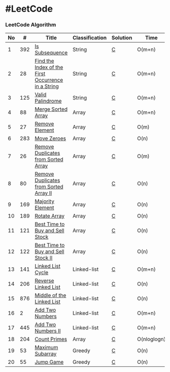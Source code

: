 #LeetCode
========

### LeetCode Algorithm

|No| # | Title | Classification | Solution | Time | Space | Difficulty |
|--|---| ----- | ---------------| -------- | ---- |-------|------------|
|1|392|[Is Subsequence](https://leetcode.com/problems/is-subsequence/)|String|[C](./Questions/392)|O(m+n)|O(1)|Easy|
|2|28|[Find the Index of the First Occurrence in a String](https://leetcode.com/problems/find-the-index-of-the-first-occurrence-in-a-string/)|String|[C](./Questions/28)|O(m+n)|O(1)|Easy|
|3|125|[Valid Palindrome](https://leetcode.com/problems/valid-palindrome/)|String|[C](./Questions/125)|O(m+n)|O(1)|Easy|
|4|88|[Merge Sorted Array](https://leetcode.com/problems/merge-sorted-array/)|Array|[C](./Questions/88)|O(m+n)|O(1)|Easy|
|5|27|[Remove Element](https://leetcode.com/problems/remove-element/)|Array|[C](./Questions/27)|O(m)|O(1)|Easy|
|6|283|[Move Zeroes](https://leetcode.com/problems/move-zeroes/)|Array|[C](./Questions/283)|O(n)|O(1)|Easy|
|7|26|[Remove Duplicates from Sorted Array](https://leetcode.com/problems/remove-duplicates-from-sorted-array/)|Array|[C](./Questions/26)|O(m)|O(1)|Easy|
|8|80|[Remove Duplicates from Sorted Array II](https://leetcode.com/problems/remove-duplicates-from-sorted-array-ii/)|Array|[C](./Questions/80)|O(n)|O(1)|Medium|
|9|169|[Majority Element](https://leetcode.com/problems/majority-element/)|Array|[C](./Questions/169)|O(n)|O(1)|Easy|
|10|189|[Rotate Array](https://leetcode.com/problems/rotate-array/)|Array|[C](./Questions/189)|O(n)|O(1)|Medium|
|11|121|[Best Time to Buy and Sell Stock](https://leetcode.com/problems/best-time-to-buy-and-sell-stock/)|Array|[C](./Questions/121)|O(n)|O(1)|Easy|
|12|122|[Best Time to Buy and Sell Stock II](https://leetcode.com/problems/best-time-to-buy-and-sell-stock-ii/)|Array|[C](./Questions/122)|O(n)|O(1)|Medium|
|13|141|[Linked List Cycle](https://leetcode.com/problems/linked-list-cycle/)|Linked-list|[C](./Questions/141)|O(m+n)|O(1)|Easy|
|14|206|[Reverse Linked List](https://leetcode.com/problems/reverse-linked-list/)|Linked-list|[C](./Questions/206)|O(n)|O(1)|Easy|
|15|876|[Middle of the Linked List](https://leetcode.com/problems/middle-of-the-linked-list/)|Linked-list|[C](./Questions/876)|O(n)|O(1)|Easy|
|16|2|[Add Two Numbers](https://leetcode.com/problems/add-two-numbers/)|Linked-list|[C](./Questions/2)|O(m+n)|O(1)|Easy|
|17|445|[Add Two Numbers II](https://leetcode.com/problems/add-two-numbers-ii/)|Linked-list|[C](./Questions/445)|O(m+n)|O(1)|Medium|
|18|204|[Count Primes](https://leetcode.com/problems/count-primes/)|Array|[C](./Questions/204)|O(nloglogn)|O(n)|Medium|
|19|53|[Maximum Subarray](https://leetcode.com/problems/maximum-subarray/)|Greedy|[C](./Questions/53)|O(n)|O(1)|Medium|
|20|55|[Jump Game](https://leetcode.com/problems/jump-game/)|Greedy|[C](./Questions/55)|O(n)|O(1)|Medium|
